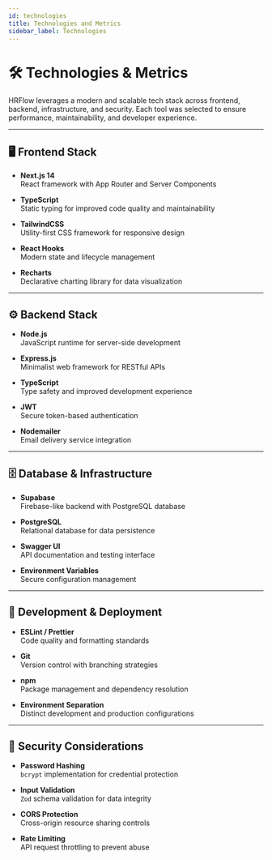 ```yaml
---
id: technologies
title: Technologies and Metrics
sidebar_label: Technologies
---
```


# 🛠️ Technologies & Metrics

HRFlow leverages a modern and scalable tech stack across frontend, backend, infrastructure, and security. Each tool was selected to ensure performance, maintainability, and developer experience.

---

## 🖥️ Frontend Stack

- **Next.js 14**  
  React framework with App Router and Server Components

- **TypeScript**  
  Static typing for improved code quality and maintainability

- **TailwindCSS**  
  Utility-first CSS framework for responsive design

- **React Hooks**  
  Modern state and lifecycle management

- **Recharts**  
  Declarative charting library for data visualization

---

## ⚙️ Backend Stack

- **Node.js**  
  JavaScript runtime for server-side development

- **Express.js**  
  Minimalist web framework for RESTful APIs

- **TypeScript**  
  Type safety and improved development experience

- **JWT**  
  Secure token-based authentication

- **Nodemailer**  
  Email delivery service integration

---

## 🗄️ Database & Infrastructure

- **Supabase**  
  Firebase-like backend with PostgreSQL database

- **PostgreSQL**  
  Relational database for data persistence

- **Swagger UI**  
  API documentation and testing interface

- **Environment Variables**  
  Secure configuration management

---

## 🚀 Development & Deployment

- **ESLint / Prettier**  
  Code quality and formatting standards

- **Git**  
  Version control with branching strategies

- **npm**  
  Package management and dependency resolution

- **Environment Separation**  
  Distinct development and production configurations

---

## 🔐 Security Considerations

- **Password Hashing**  
  `bcrypt` implementation for credential protection

- **Input Validation**  
  `Zod` schema validation for data integrity

- **CORS Protection**  
  Cross-origin resource sharing controls

- **Rate Limiting**  
  API request throttling to prevent abuse